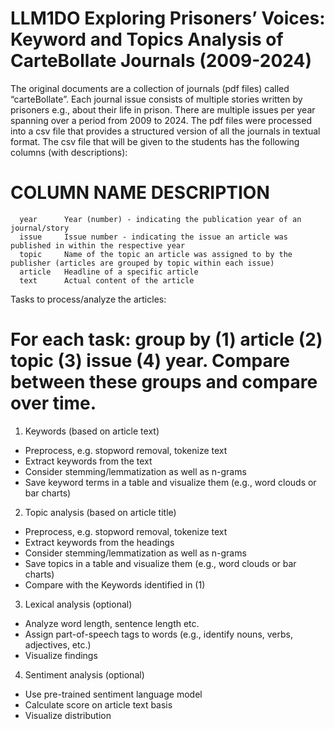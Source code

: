 # LLM1DO Exploring Prisoners’ Voices: Keyword and Topics Analysis of CarteBollate Journals (2009-2024)

The original documents are a collection of journals (pdf files) called “carteBollate”. Each journal issue consists of multiple stories written by prisoners e.g., about their life in prison. There are multiple issues per year spanning over a period from 2009 to 2024. The pdf files were processed into a csv file that provides a structured version of all the journals in textual format. The csv file that will be given to the students has the following columns (with descriptions):

# COLUMN NAME   DESCRIPTION
      year      Year (number) - indicating the publication year of an journal/story
      issue     Issue number - indicating the issue an article was published in within the respective year
      topic     Name of the topic an article was assigned to by the publisher (articles are grouped by topic within each issue)
      article   Headline of a specific article
      text      Actual content of the article

Tasks to process/analyze the articles:
# For each task: group by (1) article (2) topic (3) issue (4) year. Compare between these groups and compare over time.
1. Keywords (based on article text)
  - Preprocess, e.g. stopword removal, tokenize text
  - Extract keywords from the text
  - Consider stemming/lemmatization as well as n-grams
  - Save keyword terms in a table and visualize them (e.g., word clouds or bar charts)
2. Topic analysis (based on article title)
- Preprocess, e.g. stopword removal, tokenize text
- Extract keywords from the headings
- Consider stemming/lemmatization as well as n-grams
- Save topics in a table and visualize them (e.g., word clouds or bar charts)
- Compare with the Keywords identified in (1)
3. Lexical analysis (optional)
  - Analyze word length, sentence length etc.
  - Assign part-of-speech tags to words (e.g., identify nouns, verbs, adjectives, etc.)
  - Visualize findings
4. Sentiment analysis (optional)
  - Use pre-trained sentiment language model
  - Calculate score on article text basis
  - Visualize distribution
